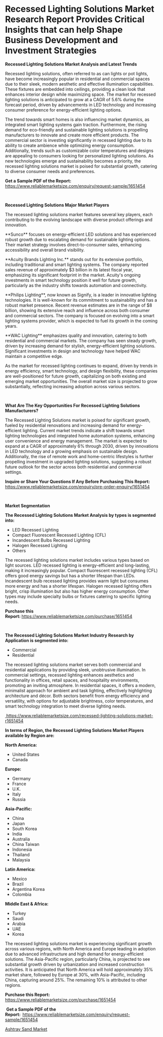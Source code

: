<p><h1>Recessed Lighting Solutions Market Research Report Provides Critical Insights that can help Shape Business Development and Investment Strategies</h1></p><p><strong>Recessed Lighting Solutions Market Analysis and Latest Trends</strong></p>
<p><p>Recessed lighting solutions, often referred to as can lights or pot lights, have become increasingly popular in residential and commercial spaces due to their sleek, modern aesthetic and effective illumination capabilities. These fixtures are embedded into ceilings, providing a clean look that enhances interior design while maximizing space. The market for recessed lighting solutions is anticipated to grow at a CAGR of 5.6% during the forecast period, driven by advancements in LED technology and increasing consumer preference for energy-efficient lighting options.</p><p>The trend towards smart homes is also influencing market dynamics, as integrated smart lighting systems gain traction. Furthermore, the rising demand for eco-friendly and sustainable lighting solutions is propelling manufacturers to innovate and create more efficient products. The commercial sector is investing significantly in recessed lighting due to its ability to create ambience while optimizing energy consumption. Additionally, trends such as customizable color temperatures and designs are appealing to consumers looking for personalized lighting solutions. As new technologies emerge and sustainability becomes a priority, the recessed lighting solutions market is poised for substantial growth, catering to diverse consumer needs and preferences.</p></p>
<p><strong>Get a Sample PDF of the Report:&nbsp;</strong> <a href="https://www.reliablemarketsize.com/enquiry/request-sample/1651454?utm_campaign=2628&utm_medium=2&utm_source=Github&utm_content=ia&utm_term=04042025&utm_id=recessed-lighting-solutions">https://www.reliablemarketsize.com/enquiry/request-sample/1651454</a></p>
<p>&nbsp;</p>
<p><strong>Recessed Lighting Solutions Major Market Players</strong></p>
<p><p>The recessed lighting solutions market features several key players, each contributing to the evolving landscape with diverse product offerings and innovation. </p><p>**Sunco** focuses on energy-efficient LED solutions and has experienced robust growth due to escalating demand for sustainable lighting options. Their market strategy involves direct-to-consumer sales, enhancing accessibility and overall brand visibility.</p><p>**Acuity Brands Lighting Inc.** stands out for its extensive portfolio, including traditional and smart lighting systems. The company reported sales revenue of approximately $3 billion in its latest fiscal year, emphasizing its significant footprint in the market. Acuity's ongoing investments in smart technology position it well for future growth, particularly as the industry shifts towards automation and connectivity.</p><p>**Philips Lighting**, now known as Signify, is a leader in innovative lighting technologies. It is well-known for its commitment to sustainability and has a robust market presence. Recent revenue estimates are in the range of $8 billion, showing its extensive reach and influence across both consumer and commercial sectors. The company is focused on evolving into a smart lighting systems provider, which is expected to fuel its growth in the coming years.</p><p>**WAC Lighting** emphasizes quality and innovation, catering to both residential and commercial markets. The company has seen steady growth, driven by increasing demand for stylish, energy-efficient lighting solutions. Significant investments in design and technology have helped WAC maintain a competitive edge.</p><p>As the market for recessed lighting continues to expand, driven by trends in energy efficiency, smart technology, and design flexibility, these companies are well-positioned for future growth, capitalizing on both existing and emerging market opportunities. The overall market size is projected to grow substantially, reflecting increasing adoption across various sectors.</p></p>
<p>&nbsp;</p>
<p><strong>What Are The Key Opportunities For Recessed Lighting Solutions Manufacturers?</strong></p>
<p><p>The Recessed Lighting Solutions market is poised for significant growth, fueled by residential renovations and increasing demand for energy-efficient lighting. Current market trends indicate a shift towards smart lighting technologies and integrated home automation systems, enhancing user convenience and energy management. The market is expected to expand at a CAGR of approximately 6% through 2030, driven by innovations in LED technology and a growing emphasis on sustainable design. Additionally, the rise of remote work and home-centric lifestyles is further propelling investment in upgraded lighting solutions, suggesting a robust future outlook for the sector across both residential and commercial settings.</p></p>
<p><strong>Inquire or Share Your Questions If Any Before Purchasing This Report:</strong> <a href="https://www.reliablemarketsize.com/enquiry/pre-order-enquiry/1651454?utm_campaign=2628&utm_medium=2&utm_source=Github&utm_content=ia&utm_term=04042025&utm_id=recessed-lighting-solutions">https://www.reliablemarketsize.com/enquiry/pre-order-enquiry/1651454</a></p>
<p>&nbsp;</p>
<p><strong>Market Segmentation</strong></p>
<p><strong>The Recessed Lighting Solutions Market Analysis by types is segmented into:</strong></p>
<p><ul><li>LED Recessed Lighting</li><li>Compact Fluorescent Recessed Lighting (CFL)</li><li>Incandescent Bulbs Recessed Lighting</li><li>Halogen Recessed Lighting</li><li>Others</li></ul></p>
<p><p>The recessed lighting solutions market includes various types based on light sources. LED recessed lighting is energy-efficient and long-lasting, making it increasingly popular. Compact fluorescent recessed lighting (CFL) offers good energy savings but has a shorter lifespan than LEDs. Incandescent bulb recessed lighting provides warm light but consumes more energy and has a shorter lifespan. Halogen recessed lighting offers bright, crisp illumination but also has higher energy consumption. Other types may include specialty bulbs or fixtures catering to specific lighting needs.</p></p>
<p><strong>Purchase this Report:&nbsp;</strong><a href="https://www.reliablemarketsize.com/purchase/1651454?utm_campaign=2628&utm_medium=2&utm_source=Github&utm_content=ia&utm_term=04042025&utm_id=recessed-lighting-solutions">https://www.reliablemarketsize.com/purchase/1651454</a></p>
<p>&nbsp;</p>
<p><strong>The Recessed Lighting Solutions Market Industry Research by Application is segmented into:</strong></p>
<p><ul><li>Commercial</li><li>Residential</li></ul></p>
<p><p>The recessed lighting solutions market serves both commercial and residential applications by providing sleek, unobtrusive illumination. In commercial settings, recessed lighting enhances aesthetics and functionality in offices, retail spaces, and hospitality environments, promoting an inviting atmosphere. In residential spaces, it offers a modern, minimalist approach for ambient and task lighting, effectively highlighting architecture and décor. Both sectors benefit from energy efficiency and versatility, with options for adjustable brightness, color temperatures, and smart technology integration to meet diverse lighting needs.</p></p>
<p><a href="https://www.reliablemarketsize.com/recessed-lighting-solutions-market-r1651454?utm_campaign=2628&utm_medium=2&utm_source=Github&utm_content=ia&utm_term=04042025&utm_id=recessed-lighting-solutions">&nbsp;https://www.reliablemarketsize.com/recessed-lighting-solutions-market-r1651454</a></p>
<p><strong>In terms of Region, the Recessed Lighting Solutions Market Players available by Region are:</strong></p>
<p>
    <p> <strong> North America: </strong>
        <ul>
            <li>United States</li>
            <li>Canada</li>
        </ul>
        </p> 
    <p> <strong> Europe: </strong>
        <ul>
            <li>Germany</li>
            <li>France</li>
            <li>U.K.</li>
            <li>Italy</li>
            <li>Russia</li>
        </ul>
        </p> 
    <p> <strong> Asia-Pacific: </strong>
        <ul>
            <li>China</li>
            <li>Japan</li>
            <li>South Korea</li>
            <li>India</li>
            <li>Australia</li>
            <li>China Taiwan</li>
            <li>Indonesia</li>
            <li>Thailand</li>
            <li>Malaysia</li>
        </ul>
        </p> 
    <p> <strong> Latin America: </strong>
        <ul>
            <li>Mexico</li>
            <li>Brazil</li>
            <li>Argentina Korea</li>
            <li>Colombia</li>
        </ul>
        </p> 
    <p> <strong> Middle East & Africa: </strong>
        <ul>
            <li>Turkey</li>
            <li>Saudi</li>
            <li>Arabia</li>
            <li>UAE</li>
            <li>Korea</li>
        </ul>
    </p>
    </p>
<p><p>The recessed lighting solutions market is experiencing significant growth across various regions, with North America and Europe leading in adoption due to advanced infrastructure and high demand for energy-efficient solutions. The Asia-Pacific region, particularly China, is projected to see substantial growth driven by urbanization and increased construction activities. It is anticipated that North America will hold approximately 35% market share, followed by Europe at 30%, with Asia-Pacific, including China, capturing around 25%. The remaining 10% is attributed to other regions.</p></p>
<p><strong>Purchase this Report: </strong><a href="https://www.reliablemarketsize.com/purchase/1651454?utm_campaign=2628&utm_medium=2&utm_source=Github&utm_content=ia&utm_term=04042025&utm_id=recessed-lighting-solutions">https://www.reliablemarketsize.com/purchase/1651454</a></p>
<p>&nbsp;<strong>Get a Sample PDF of the Report:&nbsp;&nbsp;</strong><a href="https://www.reliablemarketsize.com/enquiry/request-sample/1651454?utm_campaign=2628&utm_medium=2&utm_source=Github&utm_content=ia&utm_term=04042025&utm_id=recessed-lighting-solutions">https://www.reliablemarketsize.com/enquiry/request-sample/1651454</a></p>
<p><strong></strong></p>
<p><p><a href="https://github.com/toldenargelia86/Market-Research-Report-List-1/blob/main/ashtray-sand-market.md?utm_campaign=2628&utm_medium=2&utm_source=Github&utm_content=ia&utm_term=04042025&utm_id=recessed-lighting-solutions">Ashtray Sand Market</a></p></p>